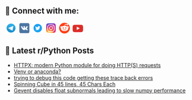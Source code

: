 ## 🔎 Connect with me:
[<img src="https://github.com/bullbesh/bullbesh/blob/main/images/Telegram.png" width="32" height="32" />](https://t.me/bullbesh)
[<img src="https://github.com/bullbesh/bullbesh/blob/main/images/VK.png" width="32" height="32" />](https://vk.com/bullbesh)
[<img src="https://github.com/bullbesh/bullbesh/blob/main/images/Twitter.png" width="32" height="32" />](https://twitter.com/bullbesh1)
[<img src="https://github.com/bullbesh/bullbesh/blob/main/images/Instagram.png" width="32" height="32" />](https://www.instagram.com/bullbesh)
[<img src="https://github.com/bullbesh/bullbesh/blob/main/images/Reddit.png" width="32" height="32" />](https://www.reddit.com/user/bullbesh)
[<img src="https://github.com/bullbesh/bullbesh/blob/main/images/YouTube.png" width="32" height="32" />](https://www.youtube.com/channel/UCtfjRs6uzgq5mfm8S06WTcg)

## 📕 Latest r/Python Posts
<!-- BLOG-POST-LIST:START -->
- [HTTPX: modern Python module for doing HTTP&lpar;S&rpar; requests](https://www.reddit.com/r/Python/comments/xhbzbm/httpx_modern_python_module_for_doing_https/)
- [Venv or anaconda?](https://www.reddit.com/r/Python/comments/xhbhbh/venv_or_anaconda/)
- [trying to debug this code getting these trace back errors](https://www.reddit.com/r/Python/comments/xh9ieh/trying_to_debug_this_code_getting_these_trace/)
- [Spinning Cube in 45 lines, 45 Chars Each](https://www.reddit.com/r/Python/comments/xh7ny4/spinning_cube_in_45_lines_45_chars_each/)
- [Gevent disables float subnormals leading to slow numpy performance](https://www.reddit.com/r/Python/comments/xh7ejf/gevent_disables_float_subnormals_leading_to_slow/)
<!-- BLOG-POST-LIST:END -->
